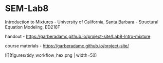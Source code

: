 # SEM-Lab8
Introduction to Mixtures - University of California, Santa Barbara - Structural Equation Modeling, ED216F 

handout - https://garberadamc.github.io/project-site/Lab8-Intro-mixture

course materials - https://garberadamc.github.io/project-site/


![](figures/tidy_workflow_hex.png | width=50)
